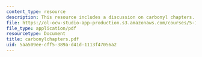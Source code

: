 ```yaml
---
content_type: resource
description: This resource includes a discussion on carbonyl chapters.
file: https://ol-ocw-studio-app-production.s3.amazonaws.com/courses/5-12-organic-chemistry-i-spring-2005/5aa509eecff5389ad41d1113f47056a2_carbonylchapters.pdf
file_type: application/pdf
resourcetype: Document
title: carbonylchapters.pdf
uid: 5aa509ee-cff5-389a-d41d-1113f47056a2
---
```

